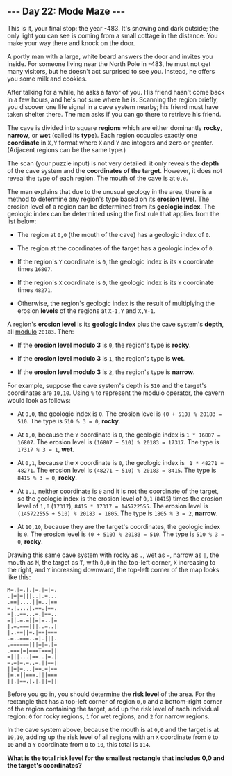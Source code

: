 ## --- Day 22: Mode Maze ---
This is it, your final stop: the year -483<!--- Yes, really: there is no year zero. -->. It's snowing and dark outside; the only light you can see is coming from a small cottage in the distance. You make your way there and knock on the door.
 
A portly man with a large, white beard answers the door and invites you inside. For someone living near the North Pole in -483, he must not get many visitors, but he doesn't act surprised to see you. Instead, he offers you some milk and cookies.
 
After talking for a while, he asks a favor of you. His friend hasn't come back in a few hours, and he's not sure where he is. Scanning the region briefly, you discover one life signal in a cave system nearby; his friend must have taken shelter there. The man asks if you can go there to retrieve his friend.
 
The cave is divided into square **regions** which are either dominantly **rocky**, **narrow**, or **wet** (called its **type**). Each region occupies exactly one **coordinate** in `X,Y` format where `X` and `Y` are integers and zero or greater. (Adjacent regions can be the same type.)
 
The scan (your puzzle input) is not very detailed: it only reveals the **depth** of the cave system and the **coordinates of the target**. However, it does not reveal the type of each region. The mouth of the cave is at `0,0`.
 
The man explains that due to the unusual geology in the area, there is a method to determine any region's type based on its **erosion level**. The erosion level of a region can be determined from its **geologic index**. The geologic index can be determined using the first rule that applies from the list below:
 
 
- The region at `0,0` (the mouth of the cave) has a geologic index of `0`.
 
- The region at the coordinates of the target has a geologic index of `0`.
 
- If the region's `Y` coordinate is `0`, the geologic index is its `X` coordinate times `16807`.
 
- If the region's `X` coordinate is `0`, the geologic index is its `Y` coordinate times `48271`.
 
- Otherwise, the region's geologic index is the result of multiplying the erosion **levels** of the regions at `X-1,Y` and `X,Y-1`.
 
 
A region's **erosion level** is its **geologic index** plus the cave system's **depth**, all [modulo](https://en.wikipedia.org/wiki/Modulo_operation) `20183`. Then:
 
 
- If the **erosion level modulo 3** is `0`, the region's type is **rocky**.
 
- If the **erosion level modulo 3** is `1`, the region's type is **wet**.
 
- If the **erosion level modulo 3** is `2`, the region's type is **narrow**.
 
 
For example, suppose the cave system's depth is `510` and the target's coordinates are `10,10`. Using `%` to represent the modulo operator, the cavern would look as follows:
 
 
- At `0,0`, the geologic index is `0`. The erosion level is `(0 + 510) % 20183 = 510`. The type is `510 % 3 = 0`, **rocky**.
 
- At `1,0`, because the `Y` coordinate is `0`, the geologic index is `1 * 16807 = 16807`. The erosion level is `(16807 + 510) % 20183 = 17317`. The type is `17317 % 3 = 1`, **wet**.
 
- At `0,1`, because the `X` coordinate is `0`, the geologic index is ` 1 * 48271 = 48271`. The erosion level is `(48271 + 510) % 20183 = 8415`. The type is `8415 % 3 = 0`, **rocky**.
 
- At `1,1`, neither coordinate is `0` and it is not the coordinate of the target, so the geologic index is the erosion level of `0,1` (`8415`) times the erosion level of `1,0` (`17317`), `8415 * 17317 = 145722555`. The erosion level is `(145722555 + 510) % 20183 = 1805`. The type is `1805 % 3 = 2`, **narrow**.
 
- At `10,10`, because they are the target's coordinates, the geologic index is `0`. The erosion level is `(0 + 510) % 20183 = 510`. The type is `510 % 3 = 0`, **rocky**.
 
 
Drawing this same cave system with rocky as `.`, wet as `=`, narrow as `|`, the mouth as `M`, the target as `T`, with `0,0` in the top-left corner, `X` increasing to the right, and `Y` increasing downward, the top-left corner of the map looks like this:
 

```
M=.|=.|.|=.|=|=.
.|=|=|||..|.=...
.==|....||=..|==
=.|....|.==.|==.
=|..==...=.|==..
=||.=.=||=|=..|=
|.=.===|||..=..|
|..==||=.|==|===
.=..===..=|.|||.
.======|||=|=.|=
.===|=|===T===||
=|||...|==..|=.|
=.=|=.=..=.||==|
||=|=...|==.=|==
|=.=||===.|||===
||.|==.|.|.||=||
```

 
Before you go in, you should determine the **risk level** of the area. For the rectangle that has a top-left corner of region `0,0` and a bottom-right corner of the region containing the target, add up the risk level of each individual region: `0` for rocky regions, `1` for wet regions, and `2` for narrow regions.
 
In the cave system above, because the mouth is at `0,0` and the target is at `10,10`, adding up the risk level of all regions with an `X` coordinate from `0` to `10` and a `Y` coordinate from `0` to `10`, this total is `114`.
 
**What is the total risk level for the smallest rectangle that includes 0,0 and the target's coordinates?**
 